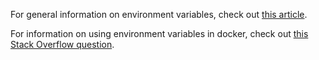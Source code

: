 For general information on environment variables, check out [this article](https://en.wikipedia.org/wiki/Environment_variable).

For information on using environment variables in docker, check out [this Stack Overflow question](https://stackoverflow.com/questions/30494050/how-do-i-pass-environment-variables-to-docker-containers).
